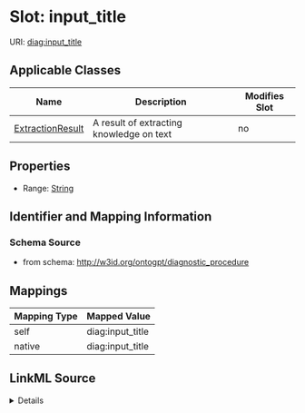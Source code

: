 

# Slot: input_title

URI: [diag:input_title](http://w3id.org/ontogpt/diagnostic_procedure/input_title)



<!-- no inheritance hierarchy -->





## Applicable Classes

| Name | Description | Modifies Slot |
| --- | --- | --- |
| [ExtractionResult](ExtractionResult.md) | A result of extracting knowledge on text |  no  |







## Properties

* Range: [String](String.md)





## Identifier and Mapping Information







### Schema Source


* from schema: http://w3id.org/ontogpt/diagnostic_procedure




## Mappings

| Mapping Type | Mapped Value |
| ---  | ---  |
| self | diag:input_title |
| native | diag:input_title |




## LinkML Source

<details>
```yaml
name: input_title
from_schema: http://w3id.org/ontogpt/diagnostic_procedure
rank: 1000
alias: input_title
owner: ExtractionResult
domain_of:
- ExtractionResult
range: string

```
</details>